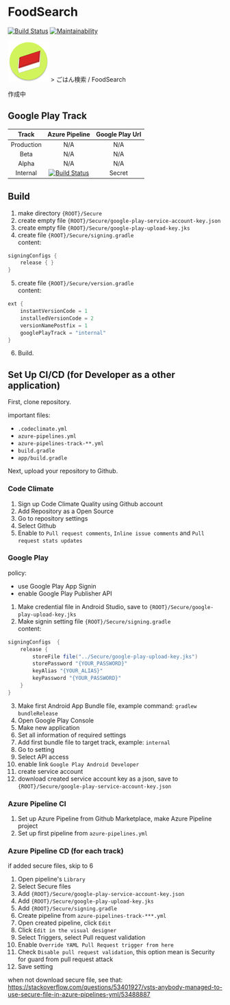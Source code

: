 # FoodSearch
[![Build Status](https://dev.azure.com/meilcli/FoodSearch/_apis/build/status/FoodSearch-CI?branchName=master)](https://dev.azure.com/meilcli/FoodSearch/_build/latest?definitionId=6?branchName=master) [![Maintainability](https://api.codeclimate.com/v1/badges/a7bde630bb380f6b71de/maintainability)](https://codeclimate.com/github/MeilCli/FoodSearch/maintainability)

![](features/base/src/main/res/mipmap-xhdpi/icon_launcher_round.png) > ごはん検索 / FoodSearch

作成中

## Google Play Track

|Track|Azure Pipeline|Google Play Url|
|:--:|:--:|:--:|
|Production|N/A|N/A|
|Beta|N/A|N/A|
|Alpha|N/A|N/A|
|Internal|[![Build Status](https://dev.azure.com/meilcli/FoodSearch/_apis/build/status/FoodSearch-Track-Internal?branchName=master)](https://dev.azure.com/meilcli/FoodSearch/_build/latest?definitionId=8?branchName=master)|Secret|

## Build
1. make directory `{ROOT}/Secure`
2. create empty file `{ROOT}/Secure/google-play-service-account-key.json`
3. create empty file `{ROOT}/Secure/google-play-upload-key.jks`
4. create file `{ROOT}/Secure/signing.gradle`  
content:
```gradle
signingConfigs {
    release { }
}
```
5. create file `{ROOT}/Secure/version.gradle`  
content:
```gradle
ext {
    instantVersionCode = 1
    installedVersionCode = 2
    versionNamePostfix = 1
    googlePlayTrack = "internal"
}

```
6. Build.

## Set Up CI/CD (for Developer as a other application)
First, clone repository.  

important files:
- `.codeclimate.yml`
- `azure-pipelines.yml`
- `azure-pipelines-track-**.yml`
- `build.gradle`
- `app/build.gradle`

Next, upload your repository to Github.
### Code Climate
1. Sign up Code Climate Quality using Github account
2. Add Repository as a Open Source
3. Go to repository settings
4. Select Github
5. Enable to `Pull request comments`, `Inline issue comments` and `Pull request stats updates`

### Google Play
policy:
- use Google Play App Signin 
- enable Google Play Publisher API

1. Make credential file in Android Studio, save to `{ROOT}/Secure/google-play-upload-key.jks`
2. Make signin setting file `{ROOT}/Secure/signing.gradle`  
content:
```gradle
signingConfigs  {
    release {
        storeFile file("../Secure/google-play-upload-key.jks")
        storePassword "{YOUR_PASSWORD}"
        keyAlias "{YOUR_ALIAS}"
        keyPassword "{YOUR_PASSWORD}"
    }
}
```
3. Make first Android App Bundle file, example command: `gradlew bundleRelease`
4. Open Google Play Console
5. Make new application
6. Set all information of required settings
7. Add first bundle file to target track, example: `internal`
8. Go to setting
9. Select API access
10. enable link `Google Play Android Developer`
11. create service account
12. download created service account key as a json, save to `{ROOT}/Secure/google-play-service-account-key.json`

### Azure Pipeline CI
1. Set up Azure Pipeline from Github Marketplace, make Azure Pipeline project
2. Set up first pipeline from `azure-pipelines.yml`

### Azure Pipeline CD (for each track)
if added secure files, skip to 6
1. Open pipeline's `Library`
2. Select Secure files
3. Add `{ROOT}/Secure/google-play-service-account-key.json`
4. Add `{ROOT}/Secure/google-play-upload-key.jks`
5. Add `{ROOT}/Secure/signing.gradle`
6. Create pipeline from `azure-pipelines-track-***.yml`
7. Open created pipeline, click `Edit`
8. Click `Edit in the visual designer`
9. Select Triggers, select Pull request validation
10. Enable `Override YAML Pull Request trigger from here`
11. Check `Disable pull request validation`, this option mean is Security for guard from pull request attack
12. Save setting

when not download secure file, see that: https://stackoverflow.com/questions/53401927/vsts-anybody-managed-to-use-secure-file-in-azure-pipelines-yml/53488887
